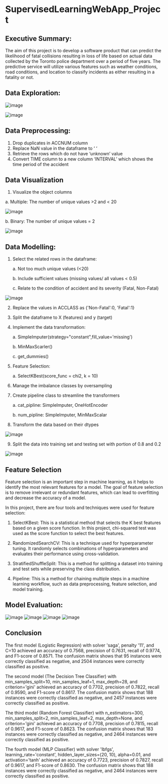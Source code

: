 # SupervisedLearningWebApp_Project

## Executive Summary:
The aim of this project is to develop a software product that can predict the likelihood of fatal collisions resulting in loss of life based on actual data collected by the Toronto police department over a period of five years. The predictive service will utilize various features such as weather conditions, road conditions, and location to classify incidents as either resulting in a fatality or not.

## Data Exploration:
![image](https://github.com/ThomasWongHY/SupervisedLearningWebApp_Project/assets/86035047/d4b9b95b-09f6-40ee-9dde-121496fc5213)

![image](https://github.com/ThomasWongHY/SupervisedLearningWebApp_Project/assets/86035047/e4341974-7057-4971-8dff-3bd5b1271a02)


## Data Preprocessing:
1.	Drop duplicates in ACCNUM column
2.	Replace NaN value in the dataframe to ‘ ‘
3.	Retrieve the rows which do not have ‘unknown’ value
4.  Convert TIME column to a new column ‘INTERVAL’ which   shows the time period of the accident

## Data Visualization
1. Visualize the object columns

  a.	Multiple: The number of unique values >2 and < 20
  
![image](https://github.com/ThomasWongHY/SupervisedLearningWebApp_Project/assets/86035047/96cc6c40-cb73-4777-8d51-ee3b0aec668a)

  b.	Binary: The number of unique values = 2
  
![image](https://github.com/ThomasWongHY/SupervisedLearningWebApp_Project/assets/86035047/543431ed-008d-464c-8fff-cb3d6e4e15de)

## Data Modelling:

1. Select the related rows in the dataframe:

    a. Not too much unique values (<20)
   
    b. Include sufficient values (missing values/ all values < 0.5)
   
    c. Relate to the condition of accident and its severity (Fatal, Non-Fatal)
   
![image](https://github.com/ThomasWongHY/SupervisedLearningWebApp_Project/assets/86035047/ca54c283-02d6-42b3-9cff-b56d2c076d3e)

2. Replace the values in ACCLASS as {'Non-Fatal':0, 'Fatal':1}
3. Split the dataframe to X (features) and y (target)
4. Implement the data transformation:

   a. SimpleImputer(strategy="constant",fill_value='missing')
   
   b. MinMaxScarler()
   
   c. get_dummies()
   
5. Feature Selection:

   a. SelectKBest(score_func = chi2, k = 10)
   
6. Manage the imbalance classes by oversampling
7. Create pipeline class to streamline the transformers

   a. cat_pipline: SimpleImputer, OneHotEncoder
   
   b. num_pipline: SimpleImputer, MinMaxScalar

8. Transform the data based on their dtypes

![image](https://github.com/ThomasWongHY/SupervisedLearningWebApp_Project/assets/86035047/8d6f291a-bf4f-40c6-98c4-be2234d918bd)

9. Split the data into training set and testing set with portion of 0.8 and 0.2

![image](https://github.com/ThomasWongHY/SupervisedLearningWebApp_Project/assets/86035047/9f377b71-7bf9-4017-8f7a-ef3d8b1f3894)

## Feature Selection
Feature selection is an important step in machine learning, as it helps to identify the most relevant features for a model. The goal of feature selection is to remove irrelevant or redundant features, which can lead to overfitting and decrease the accuracy of a model.

In this project, there are four tools and techniques were used for feature selection:

1.	SelectKBest: This is a statistical method that selects the K best features based on a given score function. In this project, chi-squared test was used as the score function to select the best features.

2.	RandomizedSearchCV: This is a technique used for hyperparameter tuning. It randomly selects combinations of hyperparameters and evaluates their performance using cross-validation.

3.	StratifiedShuffleSplit: This is a method for splitting a dataset into training and test sets while preserving the class distribution.

4.	Pipeline: This is a method for chaining multiple steps in a machine learning workflow, such as data preprocessing, feature selection, and model training.

## Model Evaluation:
![image](https://github.com/ThomasWongHY/SupervisedLearningWebApp_Project/assets/86035047/3a99b4b4-cd8e-40a2-9d91-462e62676efe)
![image](https://github.com/ThomasWongHY/SupervisedLearningWebApp_Project/assets/86035047/71b2c8fe-b52f-4a8f-a16d-ef6e049912cf)
![image](https://github.com/ThomasWongHY/SupervisedLearningWebApp_Project/assets/86035047/df580fd6-fea3-4843-9c21-e69db5e0cbff)
![image](https://github.com/ThomasWongHY/SupervisedLearningWebApp_Project/assets/86035047/d6d56731-bd3f-49e4-9683-112fd62e6267)

## Conclusion
The first model (Logistic Regression) with solver 'saga', penalty '11', and C=10 achieved an accuracy of 0.7568, precision of 0.7631, recall of 0.9774, and F1-score of 0.8571. The confusion matrix shows that 95 instances were correctly classified as negative, and 2504 instances were correctly classified as positive.

The second model (The Decision Tree Classifier) with min_samples_split=10, min_samples_leaf=1, max_depth=28, and criterion='gini' achieved an accuracy of 0.7702, precision of 0.7822, recall of 0.9590, and F1-score of 0.8617. The confusion matrix shows that 188 instances were correctly classified as negative, and 2457 instances were correctly classified as positive.

The third model (Random Forest Classifier) with n_estimators=300, min_samples_split=2, min_samples_leaf=2, max_depth=None, and criterion='gini' achieved an accuracy of 0.7708, precision of 0.7815, recall of 0.9617, and F1-score of 0.8623. The confusion matrix shows that 183 instances were correctly classified as negative, and 2464 instances were correctly classified as positive.

The fourth model (MLP Classifier) with solver 'lbfgs', learning_rate='constant', hidden_layer_sizes=(20, 10), alpha=0.01, and activation='tanh' achieved an accuracy of 0.7723, precision of 0.7827, recall of 0.9617, and F1-score of 0.8630. The confusion matrix shows that 188 instances were correctly classified as negative, and 2464 instances were correctly classified as positive.
